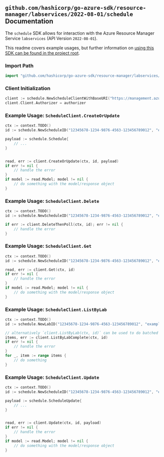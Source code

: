 
## `github.com/hashicorp/go-azure-sdk/resource-manager/labservices/2022-08-01/schedule` Documentation

The `schedule` SDK allows for interaction with the Azure Resource Manager Service `labservices` (API Version `2022-08-01`).

This readme covers example usages, but further information on [using this SDK can be found in the project root](https://github.com/hashicorp/go-azure-sdk/tree/main/docs).

### Import Path

```go
import "github.com/hashicorp/go-azure-sdk/resource-manager/labservices/2022-08-01/schedule"
```


### Client Initialization

```go
client := schedule.NewScheduleClientWithBaseURI("https://management.azure.com")
client.Client.Authorizer = authorizer
```


### Example Usage: `ScheduleClient.CreateOrUpdate`

```go
ctx := context.TODO()
id := schedule.NewScheduleID("12345678-1234-9876-4563-123456789012", "example-resource-group", "labValue", "scheduleValue")

payload := schedule.Schedule{
	// ...
}


read, err := client.CreateOrUpdate(ctx, id, payload)
if err != nil {
	// handle the error
}
if model := read.Model; model != nil {
	// do something with the model/response object
}
```


### Example Usage: `ScheduleClient.Delete`

```go
ctx := context.TODO()
id := schedule.NewScheduleID("12345678-1234-9876-4563-123456789012", "example-resource-group", "labValue", "scheduleValue")

if err := client.DeleteThenPoll(ctx, id); err != nil {
	// handle the error
}
```


### Example Usage: `ScheduleClient.Get`

```go
ctx := context.TODO()
id := schedule.NewScheduleID("12345678-1234-9876-4563-123456789012", "example-resource-group", "labValue", "scheduleValue")

read, err := client.Get(ctx, id)
if err != nil {
	// handle the error
}
if model := read.Model; model != nil {
	// do something with the model/response object
}
```


### Example Usage: `ScheduleClient.ListByLab`

```go
ctx := context.TODO()
id := schedule.NewLabID("12345678-1234-9876-4563-123456789012", "example-resource-group", "labValue")

// alternatively `client.ListByLab(ctx, id)` can be used to do batched pagination
items, err := client.ListByLabComplete(ctx, id)
if err != nil {
	// handle the error
}
for _, item := range items {
	// do something
}
```


### Example Usage: `ScheduleClient.Update`

```go
ctx := context.TODO()
id := schedule.NewScheduleID("12345678-1234-9876-4563-123456789012", "example-resource-group", "labValue", "scheduleValue")

payload := schedule.ScheduleUpdate{
	// ...
}


read, err := client.Update(ctx, id, payload)
if err != nil {
	// handle the error
}
if model := read.Model; model != nil {
	// do something with the model/response object
}
```
